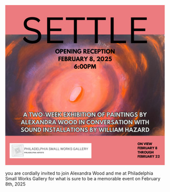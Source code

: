 ![settle](pics/250128.PNG)

you are cordially invited to join Alexandra Wood and me at Philadelphia Small Works Gallery for what is sure to be a memorable event on February 8th, 2025
